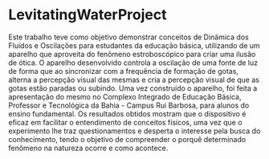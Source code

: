 # LevitatingWaterProject

Este trabalho teve como objetivo demonstrar conceitos de Dinâmica dos Fluídos e Oscilações para estudantes da educação básica, utilizando de um aparelho que aproveita do fenômeno estroboscópico para criar uma ilusão de ótica. O aparelho desenvolvido controla a oscilação de uma fonte de luz de forma que ao sincronizar com a frequência de formação de gotas, alterna a percepção visual das mesmas e cria a percepção visual de que as gotas estão paradas ou subindo. Uma vez construído o aparelho, foi feita a apresentação do mesmo no Complexo Integrado de Educação Básica, Professor e Tecnológica da Bahia - Campus Rui Barbosa, para alunos do ensino fundamental. Os resultados obtidos mostram que o dispositivo é eficaz em facilitar o entendimento de conceitos físicos, uma vez que o experimento lhe traz questionamentos e desperta o interesse pela busca do conhecimento, tendo o objetivo de compreender o porquê determinado fenômeno na natureza ocorre e como acontece.
